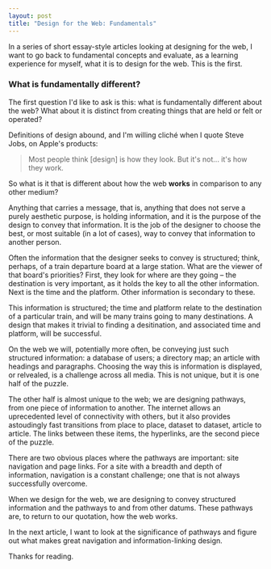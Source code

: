 ```yaml
---
layout: post
title: "Design for the Web: Fundamentals"
---
```

In a series of short essay-style articles looking at designing for the web, I want to go back to fundamental concepts and evaluate, as a learning experience for myself, what it is to design for the web. This is the first.

### What is fundamentally different?

The first question I'd like to ask is this: what is fundamentally different about the web? What about it is distinct from creating things that are held or felt or operated?

Definitions of design abound, and I'm willing cliché when I quote Steve Jobs, on Apple's products:

> Most people think \[design\] is how they look. But it's not... it's how they work.

So what is it that is different about how the web **works** in comparison to any other medium?

Anything that carries a message, that is, anything that does not serve a purely aesthetic purpose, is holding information, and it is the purpose of the design to convey that information. It is the job of the designer to choose the best, or most suitable (in a lot of cases), way to convey that information to another person.

Often the information that the designer seeks to convey is structured; think, perhaps, of a train departure board at a large station. What are the viewer of that board's priorities? First, they look for where are they going – the destination is very important, as it holds the key to all the other information. Next is the time and the platform. Other information is secondary to these.

This information is structured; the time and platform relate to the destination of a particular train, and will be many trains going to many destinations. A design that makes it trivial to finding a desitination, and associated time and platform, will be successful.

On the web we will, potentially more often, be conveying just such structured information: a database of users; a directory map; an article with headings and paragraphs. Choosing the way this is information is displayed, or relvealed, is a challenge across all media. This is not unique, but it is one half of the puzzle.

The other half is almost unique to the web; we are designing pathways, from one piece of information to another. The internet allows an uprecedented level of connectivity with others, but it also provides astoudingly fast transitions from place to place, dataset to dataset, article to article. The links between these items, the hyperlinks, are the second piece of the puzzle.

There are two obvious places where the pathways are important: site navigation and page links. For a site with a breadth and depth of information, navigation is a constant challenge; one that is not always successfully overcome.

When we design for the web, we are designing to convey structured information and the pathways to and from other datums. These pathways are, to return to our quotation, how the web works.

In the next article, I want to look at the significance of pathways and figure out what makes great navigation and information-linking design.

Thanks for reading.